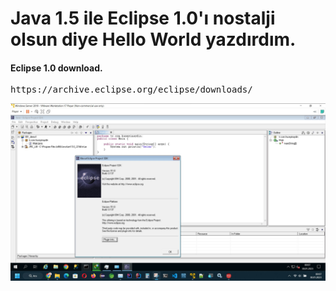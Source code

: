 # Java 1.5 ile Eclipse 1.0'ı nostalji olsun diye Hello World yazdırdım.

#### Eclipse 1.0 download.
<pre>
https://archive.eclipse.org/eclipse/downloads/
</pre>

![Mutluluk](Java-eclipse.1.0.jpg "Eclipse 1.0 Hello World")